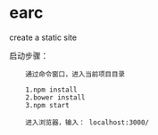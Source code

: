 # earc
 create a static site

启动步骤：

        通过命令窗口，进入当前项目目录
        
        1.npm install
        2.bower install
        3.npm start
        
        进入浏览器，输入： localhost:3000/
        

